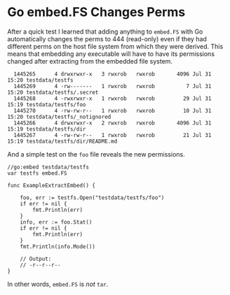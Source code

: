 # Go embed.FS Changes Perms

After a quick test I learned that adding anything to `embed.FS` with Go
automatically changes the perms to 444 (read-only) even if they had
different perms on the host file system from which they were derived.
This means that embedding any executable will have to have its
permissions changed after extracting from the embedded file system.

```
  1445265      4 drwxrwxr-x   3 rwxrob   rwxrob       4096 Jul 31 15:20 testdata/testfs
  1445269      4 -rw-------   1 rwxrob   rwxrob          7 Jul 31 15:20 testdata/testfs/.secret
  1445268      4 -rwxrwxr-x   1 rwxrob   rwxrob         29 Jul 31 15:19 testdata/testfs/foo
  1445270      4 -rw-rw-r--   1 rwxrob   rwxrob         10 Jul 31 15:20 testdata/testfs/_notignored
  1445266      4 drwxrwxr-x   2 rwxrob   rwxrob       4096 Jul 31 15:19 testdata/testfs/dir
  1445267      4 -rw-rw-r--   1 rwxrob   rwxrob         21 Jul 31 15:19 testdata/testfs/dir/README.md
```

And a simple test on the `foo` file reveals the new permissions.

```golang
//go:embed testdata/testfs
var testfs embed.FS

func ExampleExtractEmbed() {

	foo, err := testfs.Open("testdata/testfs/foo")
	if err != nil {
		fmt.Println(err)
	}
	info, err := foo.Stat()
	if err != nil {
		fmt.Println(err)
	}
	fmt.Println(info.Mode())

	// Output:
	// -r--r--r--
}
```

In other words, `embed.FS` is *not* `tar`.
